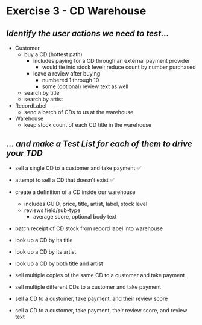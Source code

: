 # Exercise 3 - CD Warehouse

## _Identify the user actions we need to test..._

- Customer
  - buy a CD (hottest path)
    - includes paying for a CD through an external payment provider
      - would tie into stock level; reduce count by number purchased
    - leave a review after buying
      - numbered 1 through 10
      - some (optional) review text as well
  - search by title
  - search by artist
- RecordLabel
  - send a batch of CDs to us at the warehouse
- Warehouse
  - keep stock count of each CD title in the warehouse

## _... and make a Test List for each of them to drive your TDD_

- sell a single CD to a customer and take payment ✅
- attempt to sell a CD that doesn't exist ✅

- create a definition of a CD inside our warehouse
  - includes GUID, price, title, artist, label, stock level
  - reviews field/sub-type
    - average score, optional body text
- batch receipt of CD stock from record label into warehouse
- look up a CD by its title
- look up a CD by its artist
- look up a CD by both title and artist
- sell multiple copies of the same CD to a customer and take payment
- sell multiple different CDs to a customer and take payment
- sell a CD to a customer, take payment, and their review score
- sell a CD to a customer, take payment, their review score, and review text
